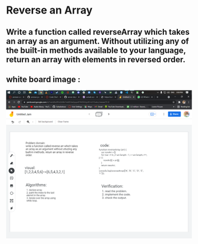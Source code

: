 # Reverse an Array

## Write a function called reverseArray which takes an array as an argument. Without utilizing any of the built-in methods available to your language, return an array with elements in reversed order.

## white board image : 

![Board](array-reverse.png)
